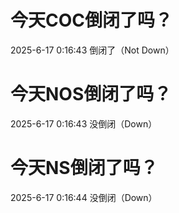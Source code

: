 # 今天COC倒闭了吗？

2025-6-17 0:16:43 倒闭了（Not Down）

# 今天NOS倒闭了吗？

2025-6-17 0:16:43 没倒闭（Down）

# 今天NS倒闭了吗？

2025-6-17 0:16:44 没倒闭（Down）

